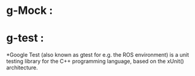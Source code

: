 # g-Mock :
# g-test :
*Google Test (also known as gtest for e.g. the ROS environment) is a unit testing library for the C++ programming language, based on the xUnit() architecture.
